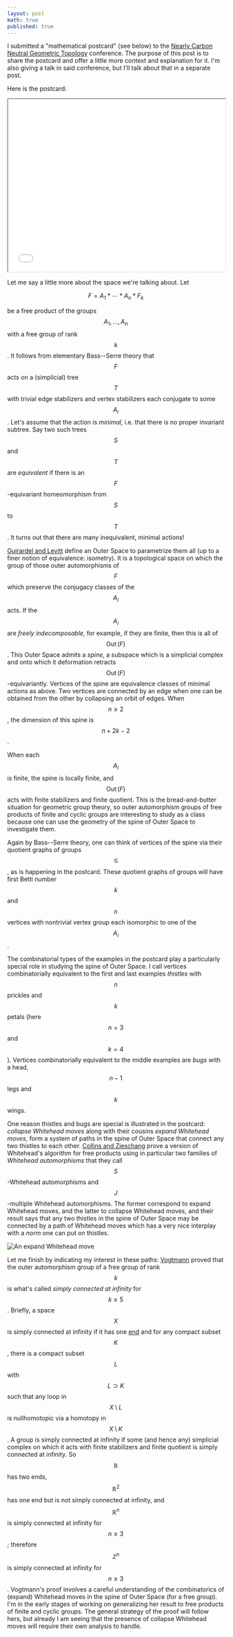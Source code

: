 ```yaml
---
layout: post
math: true
published: true
---
```

I submitted a "mathematical postcard" (see below)
to the [Nearly Carbon Neutral Geometric Topology][NCNGT] conference.
The purpose of this post is to share the postcard
and offer a little more context and explanation for it.
I'm also giving a talk in said conference,
but I'll talk about that in a separate post.

Here is the postcard:

<iframe src="/assets/pdfs/postcard.pdf" width="100%" height="400px">
</iframe>

Let me say a little more about the space we're talking about.
Let

$$F = A_1*\dotsb*A_n*F_k$$

be a free product of the groups $$A_1,\dotsc,A_n$$ with a free group of rank $$k$$.
It follows from elementary Bass--Serre theory
that $$F$$ acts on a (simplicial) tree $$T$$ with trivial edge stabilizers
and vertex stabilizers each conjugate to some $$A_i$$.
Let's assume that the action is *minimal,* i.e. that there is no proper invariant subtree.
Say two such trees $$S$$ and $$T$$ are *equivalent* if there is an $$F$$-equivariant homeomorphism from $$S$$ to $$T$$.
It turns out that there are many inequivalent, minimal actions!

[Guirardel and Levitt][GuirardelLevitt] define an Outer Space to parametrize them all
(up to a finer notion of equivalence: isometry).
It is a topological space on which the group of those outer automorphisms of $$F$$
which preserve the conjugacy classes of the $$A_i$$ acts.
If the $$A_i$$ are *freely indecomposable,* for example, if they are finite,
then this is all of $$\operatorname{Out}(F)$$.
This Outer Space admits a *spine,*
a subspace which is a simplicial complex
and onto which it deformation retracts $$\operatorname{Out}(F)$$-equivariantly.
Vertices of the spine are equivalence classes of minimal actions as above.
Two vertices are connected by an edge when one can be obtained from the other by collapsing an orbit of edges.
When $$n \ge 2$$, the dimension of this spine is $$n + 2k - 2$$.

When each $$A_i$$ is finite, the spine is locally finite,
and $$\operatorname{Out}(F)$$ acts with finite stabilizers and finite quotient.
This is the bread-and-butter situation for geometric group theory,
so outer automorphism groups of free products of finite and cyclic groups are interesting to study as a class
because one can use the geometry of the spine of Outer Space to investigate them.

Again by Bass--Serre theory, one can think of vertices of the spine
via their quotient graphs of groups $$\mathcal{G}$$,
as is happening in the postcard.
These quotient graphs of groups will have first Betti number $$k$$
and $$n$$ vertices with nontrivial vertex group each isomorphic to one of the $$A_i$$.

The combinatorial types of the examples in the postcard play a particularly special role
in studying the spine of Outer Space.
I call vertices combinatorially equivalent to the first and last examples *thistles*
with $$n$$ prickles and $$k$$ petals (here $$n = 3$$ and $$k = 4$$).
Vertices combinatorially equivalent to the middle examples are *bugs*
with a head, $$n-1$$ legs and $$k$$ wings.

One reason thistles and bugs are special is illustrated in the postcard:
*collapse Whitehead moves* along with their cousins *expand Whitehead moves,*
form a system of paths in the spine of Outer Space that connect any two thistles to each other.
[Collins and Zieschang][CollinsZieschang] prove a version of Whitehead's algorithm for free products
using in particular two families of *Whitehead automorphisms* that they call $$S$$-Whitehead automorphisms
and $$J$$-multiple Whitehead automorphisms.
The former correspond to expand Whitehead moves, and the latter to collapse Whitehead moves,
and their result says that any two thistles in the spine of Outer Space may be connected by a path of Whitehead moves
which has a very nice interplay with a *norm* one can put on thistles.

![An expand Whitehead move](/assets/img/expandWhitehead.png)

Let me finish by indicating my interest in these paths:
[Vogtmann][Vogtmann] proved that the outer automorphism group of a free group of rank $$k$$
is what's called *simply connected at infinity* for $$k \ge 5$$.
Briefly, a space $$X$$ is simply connected at infinity if it has one [end][ends] 
and for any compact subset $$K$$,
there is a compact subset $$L$$ with $$L \supset K$$ such that
any loop in $$X\setminus L$$ is nullhomotopic via a homotopy in $$X\setminus K$$.
A group is simply connected at infinity if some (and hence any) simplicial complex
on which it acts with finite stabilizers and finite quotient is simply connected at infinity.
So $$\mathbb{R}$$ has two ends, $$\mathbb{R}^2$$ has one end but is not simply connected at infinity,
and $$\mathbb{R}^{n}$$ is simply connected at infinity for $$n \ge 3$$;
therefore $$\mathbb{Z}^n$$ is simply connected at infinity for $$n \ge 3$$.
Vogtmann's proof involves a careful understanding of the combinatorics of (expand) Whitehead moves
in the spine of Outer Space (for a free group).
I'm in the early stages of working on generalizing her result to free products of finite and cyclic groups.
The general strategy of the proof will follow hers,
but already I am seeing that the presence of collapse Whitehead moves will require their own analysis to handle.

[NCNGT]: https://www.ncngt.org
[GuirardelLevitt]: https://arxiv.org/abs/math/0501288
[CollinsZieschang]: https://link.springer.com/article/10.1007%2FBF01236258
[Vogtmann]: https://www.sciencedirect.com/science/article/pii/004093839400042J
[ends]: https://en.wikipedia.org/wiki/End_(topology)
